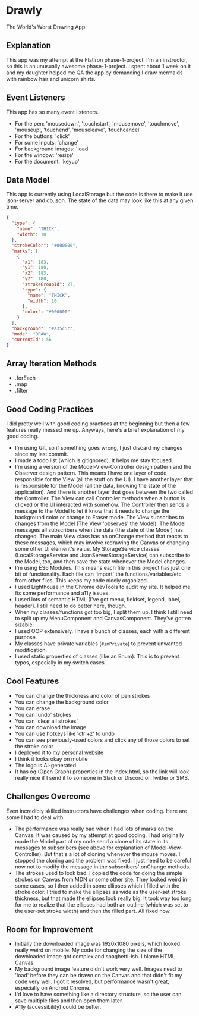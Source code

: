 # Drawly
The World's Worst Drawing App

## Explanation
This app was my attempt at the Flatiron phase-1-project. I'm an instructor, so this is an unusually awesome phase-1-project. I spent about 1 week on it and my daughter helped me QA the app by demanding I draw mermaids with rainbow hair and unicorn shirts.

## Event Listeners
This app has so many event listeners.
- For the pen: 'mousedown', 'touchstart', 'mousemove', 'touchmove', 'mouseup', 'touchend', 'mouseleave', 'touchcancel'
- For the buttons: 'click'
- For some inputs: 'change'
- For background images: 'load'
- For the window: 'resize'
- For the document: 'keyup'

## Data Model
This app is currently using LocalStorage but the code is there to make it use json-server and db.json. The state of the data may look like this at any given time.
```json
{
  "type": {
    "name": "THICK",
    "width": 10
  },
  "strokeColor": "#000000",
  "marks": [
    {
      "x1": 183,
      "y1": 180,
      "x2": 183,
      "y2": 180,
      "strokeGroupId": 27,
      "type": {
        "name": "THICK",
        "width": 10
      },
      "color": "#000000"
    }
  ],
  "background": "#a35c5c",
  "mode": "DRAW",
  "currentId": 56
}
```

## Array Iteration Methods
- .forEach
- .map
- .filter

## Good Coding Practices
I did pretty well with good coding practices at the beginning but then a few features really messed me up. Anyways, here's a brief explanation of my good coding.
- I'm using Git, so if something goes wrong, I just discard my changes since my last commit. 
- I made a todo list (which is gitignored). It helps me stay focused.
- I'm using a version of the Model-View-Controller design pattern and the Observer design pattern. This means I have one layer of code responsible for the View (all the stuff on the UI). I have another layer that is responsible for the Model (all the data, knowing the state of the application). And there is another layer that goes between the two called the Controller. The View can call Controller methods when a button is clicked or the UI interacted with somehow. The Controller then sends a message to the Model to let it know that it needs to change the background color or change to Eraser mode. The View subscribes to changes from the Model (The View 'observes' the Model). The Model messages all subscribers when the data (the state of the Model) has changed. The main View class has an onChange method that reacts to these messages, which may involve redrawing the Canvas or changing some other UI element's value. My StorageService classes (LocalStorageService and JsonServerStorageService) can subscribe to the Model, too, and then save the state whenever the Model changes.
- I'm using ES6 Modules. This means each file in this project has just one bit of functionality. Each file can 'import' the functions/variables/etc from other files. This keeps my code nicely organized.
- I used Lighthouse in the Chrome devTools to audit my site. It helped me fix some performance and a11y issues.
- I used lots of semantic HTML (I've got menu, fieldset, legend, label, header). I still need to do better here, though.
- When my classes/functions got too big, I split them up. I think I still need to split up my MenuComponent and CanvasComponent. They've gotten sizable.
- I used OOP extensively. I have a bunch of classes, each with a different purpose. 
- My classes have private variables (```#imPrivate```) to prevent unwanted modification.
- I used static properties of classes (like an Enum). This is to prevent typos, especially in my switch cases.

## Cool Features
- You can change the thickness and color of pen strokes
- You can change the background color
- You can erase
- You can 'undo' strokes
- You can 'clear all strokes'
- You can download the image
- You can use hotkeys like 'ctrl+z' to undo
- You can see previously-used colors and click any of those colors to set the stroke color
- I deployed it to [my personal website](https://https://localstorage.tools/draw/)
- I think it looks okay on mobile
- The logo is AI-generated
- It has og (Open Graph) properties in the index.html, so the link will look really nice if I send it to someone in Slack or Discord or Twitter or SMS.

## Challenges Overcome
Even incredibly skilled instructors have challenges when coding. Here are some I had to deal with.
- The performance was really bad when I had lots of marks on the Canvas. It was caused by my attempt at good coding. I had originally made the Model part of my code send a clone of its state in its messages to subscribers (see above for explanation of Model-View-Controller). But that's a lot of cloning whenever the mouse moves. I stopped the cloning and the problem was fixed. I just need to be careful now not to modify the message in the subscribers' onChange methods.
- The strokes used to look bad. I copied the code for doing the simple strokes on Canvas from MDN or some other site. They looked weird in some cases, so I then added in some ellipses which I filled with the stroke color. I tried to make the ellipses as wide as the user-set stroke thickness, but that made the ellipses look really big. It took way too long for me to realize that the ellipses had both an outline (which was set to the user-set stroke width) and then the filled part. All fixed now.

## Room for Improvement
- Initially the downloaded image was 1920x1080 pixels, which looked really weird on mobile. My code for changing the size of the downloaded image got complex and spaghetti-ish. I blame HTML Canvas.
- My background image feature didn't work very well. Images need to 'load' before they can be drawn on the Canvas and that didn't fit my code very well. I got it resolved, but performance wasn't great, especially on Android Chrome.
- I'd love to have something like a directory structure, so the user can save multiple files and then open them later.
- A11y (accessibility) could be better.